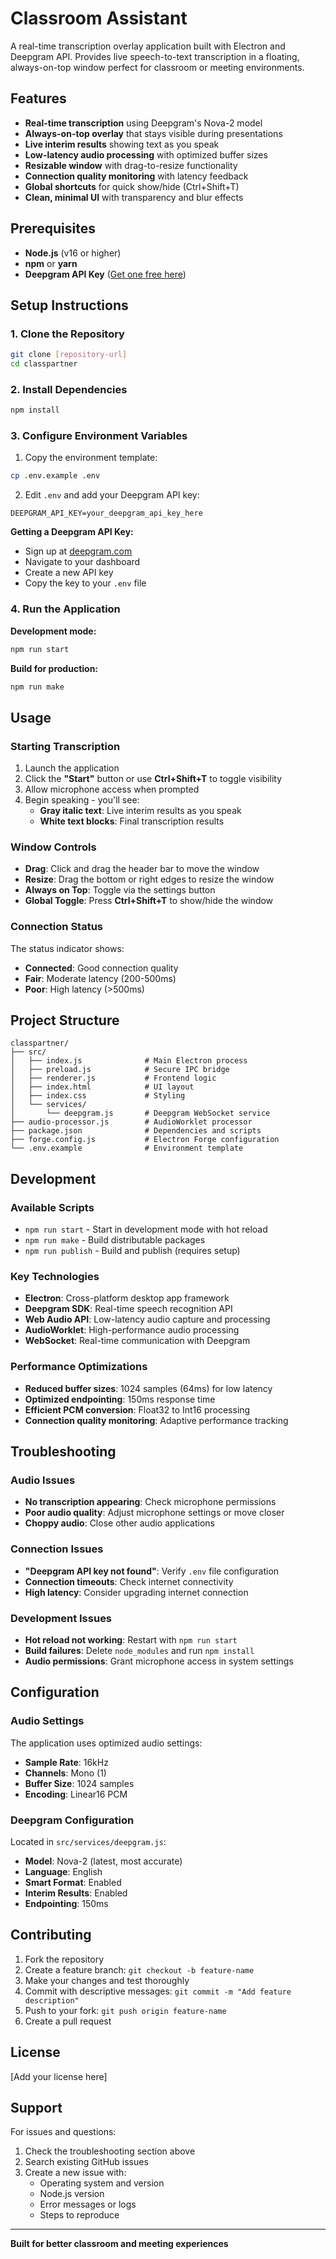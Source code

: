 # Classroom Assistant

A real-time transcription overlay application built with Electron and Deepgram API. Provides live speech-to-text transcription in a floating, always-on-top window perfect for classroom or meeting environments.

## Features

- **Real-time transcription** using Deepgram's Nova-2 model
- **Always-on-top overlay** that stays visible during presentations
- **Live interim results** showing text as you speak
- **Low-latency audio processing** with optimized buffer sizes
- **Resizable window** with drag-to-resize functionality
- **Connection quality monitoring** with latency feedback
- **Global shortcuts** for quick show/hide (Ctrl+Shift+T)
- **Clean, minimal UI** with transparency and blur effects

## Prerequisites

- **Node.js** (v16 or higher)
- **npm** or **yarn**
- **Deepgram API Key** ([Get one free here](https://deepgram.com/))

## Setup Instructions

### 1. Clone the Repository

```bash
git clone [repository-url]
cd classpartner
```

### 2. Install Dependencies

```bash
npm install
```

### 3. Configure Environment Variables

1. Copy the environment template:
```bash
cp .env.example .env
```

2. Edit `.env` and add your Deepgram API key:
```
DEEPGRAM_API_KEY=your_deepgram_api_key_here
```

**Getting a Deepgram API Key:**
- Sign up at [deepgram.com](https://deepgram.com/)
- Navigate to your dashboard
- Create a new API key
- Copy the key to your `.env` file

### 4. Run the Application

**Development mode:**
```bash
npm run start
```

**Build for production:**
```bash
npm run make
```

## Usage

### Starting Transcription

1. Launch the application
2. Click the **"Start"** button or use **Ctrl+Shift+T** to toggle visibility
3. Allow microphone access when prompted
4. Begin speaking - you'll see:
   - **Gray italic text**: Live interim results as you speak
   - **White text blocks**: Final transcription results

### Window Controls

- **Drag**: Click and drag the header bar to move the window
- **Resize**: Drag the bottom or right edges to resize the window
- **Always on Top**: Toggle via the settings button
- **Global Toggle**: Press **Ctrl+Shift+T** to show/hide the window

### Connection Status

The status indicator shows:
- **Connected**: Good connection quality
- **Fair**: Moderate latency (200-500ms)
- **Poor**: High latency (>500ms)

## Project Structure

```
classpartner/
├── src/
│   ├── index.js              # Main Electron process
│   ├── preload.js            # Secure IPC bridge
│   ├── renderer.js           # Frontend logic
│   ├── index.html            # UI layout
│   ├── index.css             # Styling
│   └── services/
│       └── deepgram.js       # Deepgram WebSocket service
├── audio-processor.js        # AudioWorklet processor
├── package.json              # Dependencies and scripts
├── forge.config.js           # Electron Forge configuration
└── .env.example              # Environment template
```

## Development

### Available Scripts

- `npm run start` - Start in development mode with hot reload
- `npm run make` - Build distributable packages
- `npm run publish` - Build and publish (requires setup)

### Key Technologies

- **Electron**: Cross-platform desktop app framework
- **Deepgram SDK**: Real-time speech recognition API
- **Web Audio API**: Low-latency audio capture and processing
- **AudioWorklet**: High-performance audio processing
- **WebSocket**: Real-time communication with Deepgram

### Performance Optimizations

- **Reduced buffer sizes**: 1024 samples (64ms) for low latency
- **Optimized endpointing**: 150ms response time
- **Efficient PCM conversion**: Float32 to Int16 processing
- **Connection quality monitoring**: Adaptive performance tracking

## Troubleshooting

### Audio Issues

- **No transcription appearing**: Check microphone permissions
- **Poor audio quality**: Adjust microphone settings or move closer
- **Choppy audio**: Close other audio applications

### Connection Issues

- **"Deepgram API key not found"**: Verify `.env` file configuration
- **Connection timeouts**: Check internet connectivity
- **High latency**: Consider upgrading internet connection

### Development Issues

- **Hot reload not working**: Restart with `npm run start`
- **Build failures**: Delete `node_modules` and run `npm install`
- **Audio permissions**: Grant microphone access in system settings

## Configuration

### Audio Settings

The application uses optimized audio settings:
- **Sample Rate**: 16kHz
- **Channels**: Mono (1)
- **Buffer Size**: 1024 samples
- **Encoding**: Linear16 PCM

### Deepgram Configuration

Located in `src/services/deepgram.js`:
- **Model**: Nova-2 (latest, most accurate)
- **Language**: English
- **Smart Format**: Enabled
- **Interim Results**: Enabled
- **Endpointing**: 150ms

## Contributing

1. Fork the repository
2. Create a feature branch: `git checkout -b feature-name`
3. Make your changes and test thoroughly
4. Commit with descriptive messages: `git commit -m "Add feature description"`
5. Push to your fork: `git push origin feature-name`
6. Create a pull request

## License

[Add your license here]

## Support

For issues and questions:
1. Check the troubleshooting section above
2. Search existing GitHub issues
3. Create a new issue with:
   - Operating system and version
   - Node.js version
   - Error messages or logs
   - Steps to reproduce

---

**Built for better classroom and meeting experiences**